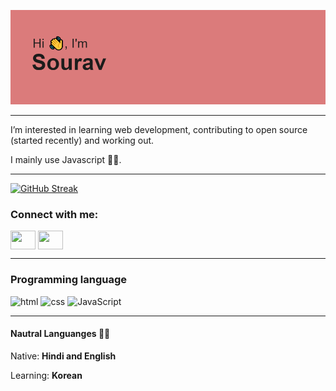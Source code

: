 [![MasterHead](https://github.com/Sourav56/Sourav56/blob/main/header.png)](https://github.com/Sourav56)
___
I’m interested in learning web development, contributing to open source (started recently) and working out.

I mainly use Javascript 🐱‍💻.

___
[![GitHub Streak](https://github-readme-streak-stats.herokuapp.com/?user=Sourav56)](https://git.io/streak-stats)
<h3 align="left">Connect with me:</h3>
<p align="left">
<a href="https://twitter.com/sourkdev" target="blank"><img align="center" src="https://cdn.jsdelivr.net/npm/simple-icons@3.0.1/icons/twitter.svg" alt="" height="30" width="40" /></a>
<a href="https://www.linkedin.com/in/souravkumar20/" target="blank"><img align="center" src="https://cdn.jsdelivr.net/npm/simple-icons@3.0.1/icons/linkedin.svg" alt="" height="30" width="40" /></a>
</p>

___
### Programming language
<p float="center" margin-left="2px">
<img src="https://cdn-icons-png.flaticon.com/512/1051/1051277.png" width = '60' alt="html">
<img src="https://cdn-icons-png.flaticon.com/512/732/732190.png" width = '60' alt="css">
<img src="https://static-00.iconduck.com/assets.00/javascript-icon-512x512-2v7hbq6h.png" width = '60' alt="JavaScript">
</p>

___
#### Nautral Languanges 🐱‍👓
Native: **Hindi and English**

Learning: **Korean**
